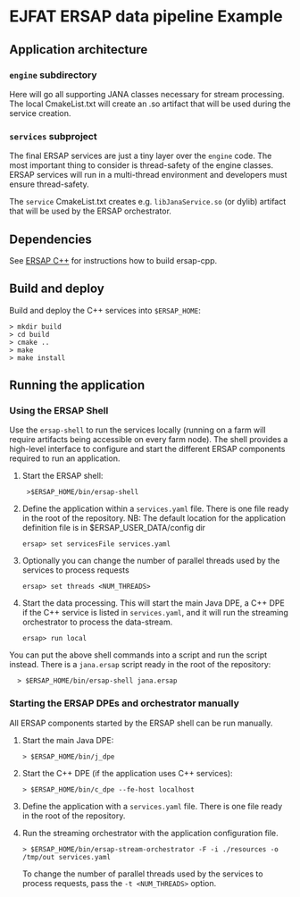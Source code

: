 # EJFAT ERSAP data pipeline Example

 
## Application architecture

### `engine` subdirectory

Here will go all supporting JANA classes necessary for stream processing.
The local CmakeList.txt will create an .so artifact that will be used during the 
service creation.

### `services` subproject

The final ERSAP services are just a tiny layer over the `engine` code.
The most important thing to consider is thread-safety of the engine classes.
ERSAP services will run in a multi-thread environment and developers must
ensure thread-safety.

The `service`  CmakeList.txt creates e.g. `libJanaService.so` (or dylib) artifact
that will be used by the ERSAP orchestrator.


## Dependencies

See [ERSAP C++](https://github.com/JeffersonLab/ersap-cpp#build-notes)
for instructions how to build ersap-cpp.

## Build and deploy

Build and deploy the C++ services into `$ERSAP_HOME`:

    > mkdir build
    > cd build
    > cmake ..
    > make
    > make install

## Running the application

### Using the ERSAP Shell

Use the `ersap-shell` to run the services locally (running on a farm will require artifacts 
being accessible on every farm node).
The shell provides a high-level interface to configure and start
the different ERSAP components required to run an application.

1. Start the ERSAP shell:

        >$ERSAP_HOME/bin/ersap-shell

2. Define the application within a `services.yaml` file.
   There is one file ready in the root of the repository. 
   NB: The default location for the application definition file is in $ERSAP_USER_DATA/config dir 

       ersap> set servicesFile services.yaml

3. Optionally you can change the number of parallel threads
   used by the services to process requests

       ersap> set threads <NUM_THREADS>

5. Start the data processing.
   This will start the main Java DPE,
   a C++ DPE if the C++ service is listed in `services.yaml`,
   and it will run the streaming orchestrator to process the data-stream.

       ersap> run local

You can put the above shell commands into a script and run the script instead.
There is a `jana.ersap` script ready in the root of the repository:

      > $ERSAP_HOME/bin/ersap-shell jana.ersap

### Starting the ERSAP DPEs and orchestrator manually

All ERSAP components started by the ERSAP shell can be run manually.

1. Start the main Java DPE:

       > $ERSAP_HOME/bin/j_dpe

2. Start the C++ DPE (if the application uses C++ services):

       > $ERSAP_HOME/bin/c_dpe --fe-host localhost

3. Define the application with a `services.yaml` file.
   There is one file ready in the root of the repository.
   

4. Run the streaming orchestrator with the application configuration file.

       > $ERSAP_HOME/bin/ersap-stream-orchestrator -F -i ./resources -o /tmp/out services.yaml 

   To change the number of parallel threads used by the services to process
   requests, pass the `-t <NUM_THREADS>` option.

